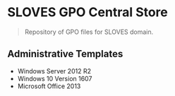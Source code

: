 # SLOVES GPO Central Store

> Repository of GPO files for SLOVES domain.

## Administrative Templates

* Windows Server 2012 R2
* Windows 10 Version 1607
* Microsoft Office 2013
